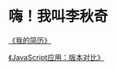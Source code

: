 # 嗨！我叫李秋奇

[《我的简历》](https://qiuqi.li/Resume)


[《JavaScript应用：版本对比》](https://qiuqi.li/versionCompare/)